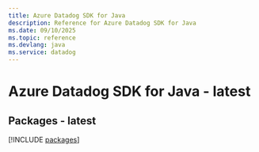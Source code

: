 ```yaml
---
title: Azure Datadog SDK for Java
description: Reference for Azure Datadog SDK for Java
ms.date: 09/10/2025
ms.topic: reference
ms.devlang: java
ms.service: datadog
---
```

# Azure Datadog SDK for Java - latest
## Packages - latest
[!INCLUDE [packages](datadog-index.md)]
